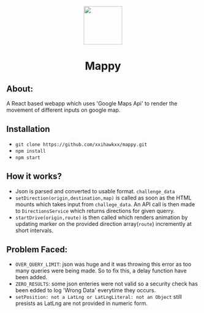 <p align="center">
<img src="https://raw.githubusercontent.com/xxihawkxx/mappy/master/markers/car-top.png" width="100"/>
<h1 align="center">Mappy</h1>
</p>

## About:
A React based webapp which uses 'Google Maps Api' to render the movement of different inputs on google map.

## Installation
* ```git clone https://github.com/xxihawkxx/mappy.git```
* ``` npm install ```
* ``` npm start ```

## How it works?
* Json is parsed and converted to usable format. ```challenge_data```
* ```setDirection(origin,destination,map)``` is called as soon as the HTML mounts which takes input from ```challege_data```. An API call is then made to ```DirectionsService``` which returns directions for given querry.
* ```startDrive(origin,route)``` is then called which renders animation by updating marker on the provided direction array(```route```) incremently at short intervals.

## Problem Faced:
* ```OVER_QUERY_LIMIT```: json was huge and it was throwing this error as too many queries were being made. So to fix this, a delay function have been added.
* ```ZERO_RESULTS```: some json enteries were not valid so a security check has been edded to log 'Wrong Data' everytime they occurs.
* ```setPosition: not a LatLng or LatLngLiteral: not an Object``` still presists as LatLng are not provided in numeric form.
